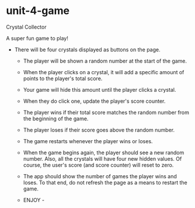 # unit-4-game
Crystal Collector

A super fun game to play! 

* There will be four crystals displayed as buttons on the page.

   * The player will be shown a random number at the start of the game.

   * When the player clicks on a crystal, it will add a specific amount of points to the player's total score. 

   * Your game will hide this amount until the player clicks a crystal.
   
   * When they do click one, update the player's score counter.

   * The player wins if their total score matches the random number from the beginning of the game.

   * The player loses if their score goes above the random number.

   * The game restarts whenever the player wins or loses.

   * When the game begins again, the player should see a new random number. Also, all the crystals will have four new hidden values. Of          course, the user's score (and score counter) will reset to zero.

   * The app should show the number of games the player wins and loses. To that end, do not refresh the page as a means to restart the          game.
   
   - ENJOY - 
